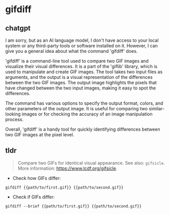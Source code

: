 # gifdiff 
## chatgpt 
I am sorry, but as an AI language model, I don't have access to your local system or any third-party tools or software installed on it. However, I can give you a general idea about what the command 'gifdiff' does.

'gifdiff' is a command-line tool used to compare two GIF images and visualize their visual differences. It is a part of the 'giflib' library, which is used to manipulate and create GIF images. The tool takes two input files as arguments, and the output is a visual representation of the differences between the two GIF images. The output image highlights the pixels that have changed between the two input images, making it easy to spot the differences.

The command has various options to specify the output format, colors, and other parameters of the output image. It is useful for comparing two similar-looking images or for checking the accuracy of an image manipulation process.

Overall, 'gifdiff' is a handy tool for quickly identifying differences between two GIF images at the pixel level. 

## tldr 
 
> Compare two GIFs for identical visual appearance.
> See also: `gifsicle`.
> More information: <https://www.lcdf.org/gifsicle>.

- Check how GIFs differ:

`gifdiff {{path/to/first.gif}} {{path/to/second.gif}}`

- Check if GIFs differ:

`gifdiff --brief {{path/to/first.gif}} {{path/to/second.gif}}`
